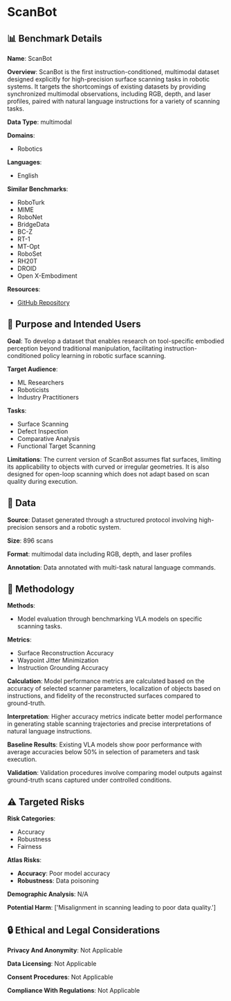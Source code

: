 # ScanBot

## 📊 Benchmark Details

**Name**: ScanBot

**Overview**: ScanBot is the first instruction-conditioned, multimodal dataset designed explicitly for high-precision surface scanning tasks in robotic systems. It targets the shortcomings of existing datasets by providing synchronized multimodal observations, including RGB, depth, and laser profiles, paired with natural language instructions for a variety of scanning tasks.

**Data Type**: multimodal

**Domains**:
- Robotics

**Languages**:
- English

**Similar Benchmarks**:
- RoboTurk
- MIME
- RoboNet
- BridgeData
- BC-Z
- RT-1
- MT-Opt
- RoboSet
- RH20T
- DROID
- Open X-Embodiment

**Resources**:
- [GitHub Repository](https://github.com/username/ScanBot)

## 🎯 Purpose and Intended Users

**Goal**: To develop a dataset that enables research on tool-specific embodied perception beyond traditional manipulation, facilitating instruction-conditioned policy learning in robotic surface scanning.

**Target Audience**:
- ML Researchers
- Roboticists
- Industry Practitioners

**Tasks**:
- Surface Scanning
- Defect Inspection
- Comparative Analysis
- Functional Target Scanning

**Limitations**: The current version of ScanBot assumes flat surfaces, limiting its applicability to objects with curved or irregular geometries. It is also designed for open-loop scanning which does not adapt based on scan quality during execution.

## 💾 Data

**Source**: Dataset generated through a structured protocol involving high-precision sensors and a robotic system.

**Size**: 896 scans

**Format**: multimodal data including RGB, depth, and laser profiles

**Annotation**: Data annotated with multi-task natural language commands.

## 🔬 Methodology

**Methods**:
- Model evaluation through benchmarking VLA models on specific scanning tasks.

**Metrics**:
- Surface Reconstruction Accuracy
- Waypoint Jitter Minimization
- Instruction Grounding Accuracy

**Calculation**: Model performance metrics are calculated based on the accuracy of selected scanner parameters, localization of objects based on instructions, and fidelity of the reconstructed surfaces compared to ground-truth.

**Interpretation**: Higher accuracy metrics indicate better model performance in generating stable scanning trajectories and precise interpretations of natural language instructions.

**Baseline Results**: Existing VLA models show poor performance with average accuracies below 50% in selection of parameters and task execution.

**Validation**: Validation procedures involve comparing model outputs against ground-truth scans captured under controlled conditions.

## ⚠️ Targeted Risks

**Risk Categories**:
- Accuracy
- Robustness
- Fairness

**Atlas Risks**:
- **Accuracy**: Poor model accuracy
- **Robustness**: Data poisoning

**Demographic Analysis**: N/A

**Potential Harm**: ['Misalignment in scanning leading to poor data quality.']

## 🔒 Ethical and Legal Considerations

**Privacy And Anonymity**: Not Applicable

**Data Licensing**: Not Applicable

**Consent Procedures**: Not Applicable

**Compliance With Regulations**: Not Applicable
